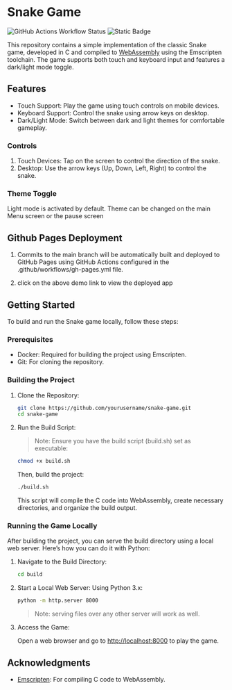 # Snake Game
![GitHub Actions Workflow Status](https://img.shields.io/github/actions/workflow/status/Anmol-Ghadia/c-web-snake/gh-pages?label=Github%20Pages%20Workflow)
![Static Badge](https://img.shields.io/badge/View%20Demo?link=https%3A%2F%2Fanmol-ghadia.github.io%2Fc-web-snake%2F)

This repository contains a simple implementation of the classic Snake game, developed in C and compiled to [WebAssembly](https://webassembly.org/) using the Emscripten toolchain. The game supports both touch and keyboard input and features a dark/light mode toggle.

## Features
- Touch Support: Play the game using touch controls on mobile devices.
- Keyboard Support: Control the snake using arrow keys on desktop.
- Dark/Light Mode: Switch between dark and light themes for comfortable gameplay.

### Controls
1) Touch Devices: Tap on the screen to control the direction of the snake.
1) Desktop: Use the arrow keys (Up, Down, Left, Right) to control the snake.

### Theme Toggle
Light mode is activated by default. Theme can be changed on the main Menu screen or the pause screen

## Github Pages Deployment
1) Commits to the main branch will be automatically built and deployed to GitHub Pages using GitHub Actions configured in the .github/workflows/gh-pages.yml file.

1) click on the above demo link to view the deployed app

## Getting Started
To build and run the Snake game locally, follow these steps:

### Prerequisites
- Docker: Required for building the project using Emscripten.
- Git: For cloning the repository.

### Building the Project
1) Clone the Repository:
    ```bash
    git clone https://github.com/yourusername/snake-game.git
    cd snake-game
    ```

1) Run the Build Script:

    > Note: Ensure you have the build script (build.sh) set as executable:

    ```bash
    chmod +x build.sh
    ```

    Then, build the project:

    ```bash
    ./build.sh
    ```

    This script will compile the C code into WebAssembly, create necessary directories, and organize the build output.

### Running the Game Locally
After building the project, you can serve the build directory using a local web server. Here’s how you can do it with Python:

1) Navigate to the Build Directory:

    ```bash
    cd build
    ```

1) Start a Local Web Server:
    Using Python 3.x:

    ```bash
    python -m http.server 8000
    ```

    > Note: serving files over any other server will work as well.

1) Access the Game:

    Open a web browser and go to [http://localhost:8000](http://localhost:8000) to play the game.

## Acknowledgments
- [Emscripten](https://emscripten.org/): For compiling C code to WebAssembly.